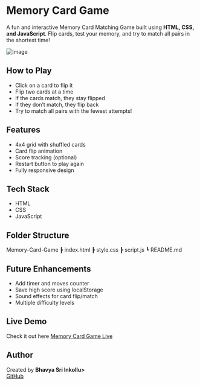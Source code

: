 # Memory Card Game

A fun and interactive Memory Card Matching Game built using **HTML, CSS, and JavaScript**. Flip cards, test your memory, and try to match all pairs in the shortest time!

![image](https://github.com/user-attachments/assets/e4be5b0f-0501-4b5b-887d-ee12059fa803)


## How to Play

- Click on a card to flip it
- Flip two cards at a time
- If the cards match, they stay flipped
- If they don’t match, they flip back
- Try to match all pairs with the fewest attempts!

## Features

- 4x4 grid with shuffled cards
- Card flip animation
- Score tracking (optional)
- Restart button to play again
- Fully responsive design

## Tech Stack

- HTML
- CSS
- JavaScript

## Folder Structure
Memory-Card-Game ┣  index.html ┣  style.css ┣  script.js ┗  README.md

## Future Enhancements

- Add timer and moves counter
- Save high score using localStorage
- Sound effects for card flip/match
- Multiple difficulty levels

## Live Demo

Check it out here [Memory Card Game Live](https://bhavya-sri-26.github.io/Memory-Card-Game/)

## Author

Created by **Bhavya Sri Inkollu>**  
[GitHub](https://github.com/bhavya-sri-26)

